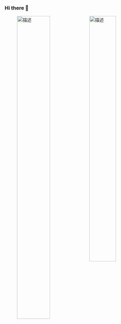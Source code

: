 ### Hi there 👋

<!--
**peterzgy/peterzgy** is a ✨ _special_ ✨ repository because its `README.md` (this file) appears on your GitHub profile.

Here are some ideas to get you started:

- 🔭 I’m currently working on ...
- 🌱 I’m currently learning ...
- 👯 I’m looking to collaborate on ...
- 🤔 I’m looking for help with ...
- 💬 Ask me about ...
- 📫 How to reach me: ...
- 😄 Pronouns: ...
- ⚡ Fun fact: ...
-->
<!--
![Anurag's GitHub stats](https://github-readme-stats.vercel.app/api?username=peterzgy&show_icons=true&theme=radical)
[![Top Langs](https://github-readme-stats.vercel.app/api/top-langs/?username=peterzgy&layout=compact&theme=radical)](https://github.com/peterzgy/github-readme-stats)
-->
<figure class="third">
<img  align="left" src="https://github-readme-stats.vercel.app/api?username=peterzgy&show_icons=true&theme=radical" alt="描述" width=50%><img align="right" src="https://github-readme-stats.vercel.app/api/top-langs/?username=peterzgy&layout=compact&theme=radical" alt="描述" width=45%>
</figure>
